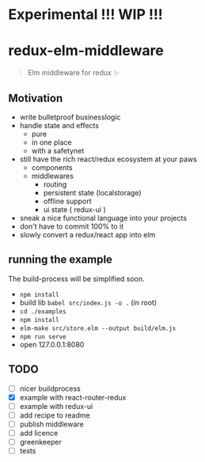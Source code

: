 # Experimental !!! WIP !!!

# redux-elm-middleware

> Elm middleware for redux :sparkles:

## Motivation

* write bulletproof businesslogic
* handle state and effects
  * pure
  * in one place
  * with a safetynet
* still have the rich react/redux ecosystem at your paws
  * components
  * middlewares
    * routing
    * persistent state (localstorage)
    * offline support
    * ui state ( redux-ui )
* sneak a nice functional language into your projects
* don't have to commit 100% to it
* slowly convert a redux/react app into elm

## running the example

The build-process will be simplified soon.

* `npm install`
* build lib `babel src/index.js -o .` (in root)
* `cd ./examples`
* `npm install`
* `elm-make src/store.elm --output build/elm.js`
* `npm run serve`
* open 127.0.0.1:8080

## TODO

- [ ] nicer buildprocess
- [x] example with react-router-redux
- [ ] example with redux-ui
- [ ] add recipe to readme
- [ ] publish middleware
- [ ] add licence
- [ ] greenkeeper
- [ ] tests
